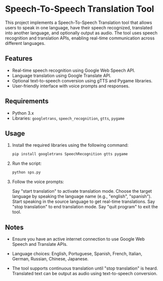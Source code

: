 # Speech-To-Speech Translation Tool

This project implements a Speech-To-Speech Translation tool that allows users to speak in one language, have their speech recognized, translated into another language, and optionally output as audio. The tool uses speech recognition and translation APIs, enabling real-time communication across different languages.

## Features

- Real-time speech recognition using Google Web Speech API.
- Language translation using Google Translate API.
- Optional text-to-speech conversion using gTTS and Pygame libraries.
- User-friendly interface with voice prompts and responses.

## Requirements

- Python 3.x
- Libraries: `googletrans`, `speech_recognition`, `gtts`, `pygame`

## Usage

1. Install the required libraries using the following command:

	```bash
	pip install googletrans SpeechRecognition gtts pygame
	```

2. Run the script:

	```bash
	python sps.py
	```

3. Follow the voice prompts:

	Say "start translation" to activate translation mode.
	Choose the target language by speaking the language name (e.g., "english", "spanish").
	Start speaking in the source language to get real-time translations.
	Say "stop translation" to end translation mode.
	Say "quit program" to exit the tool.

## Notes

- Ensure you have an active internet connection to use Google Web Speech and Translate APIs.

- Language choices: English, Portuguese, Spanish, French, Italian, German, Russian, Chinese, Japanese.

- The tool supports continuous translation until "stop translation" is heard.
Translated text can be output as audio using text-to-speech conversion.
